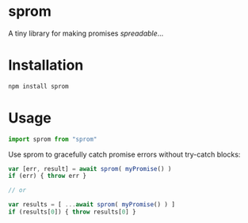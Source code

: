 # sprom
A tiny library for making promises *spreadable*...

# Installation
```bash
npm install sprom
```

# Usage
```js
import sprom from "sprom"
```

Use sprom to gracefully catch promise errors without try-catch blocks:

```js
var [err, result] = await sprom( myPromise() )
if (err) { throw err }

// or

var results = [ ...await sprom( myPromise() ) ]
if (results[0]) { throw results[0] }
```

